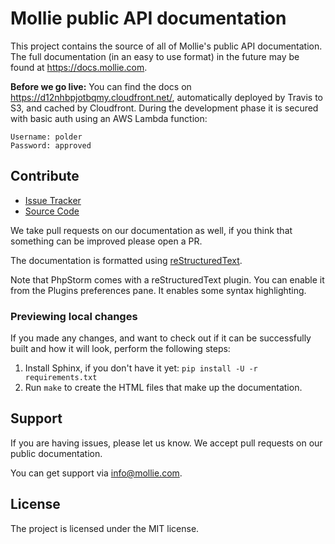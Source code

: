 # Mollie public API documentation


This project contains the source of all of Mollie's public API documentation. The full documentation (in an easy to use
format) in the future may be found at https://docs.mollie.com.

**Before we go live:**
You can find the docs on https://d12nhbpjotbqmy.cloudfront.net/, automatically deployed by Travis to S3, and cached by Cloudfront.
During the development phase it is secured with basic auth using an AWS Lambda function:
```
Username: polder
Password: approved
```

## Contribute

- [Issue Tracker](https://github.com/mollie/api-documentation/issues)
- [Source Code](https://github.com/mollie/api-documentation)

We take pull requests on our documentation as well, if you think that something can be improved please open a PR. 

The documentation is formatted using [reStructuredText](http://www.sphinx-doc.org/en/master/rest.html).

Note that PhpStorm comes with a reStructuredText plugin. You can enable it from the Plugins preferences pane. It enables
some syntax highlighting. 

### Previewing local changes

If you made any changes, and want to check out if it can be successfully built and how it will look, perform the 
following steps:

1. Install Sphinx, if you don't have it yet: `pip install -U -r requirements.txt`
2. Run `make` to create the HTML files that make up the documentation. 

## Support

If you are having issues, please let us know. We accept pull requests on our public documentation.

You can get support via info@mollie.com.

## License

The project is licensed under the MIT license.
